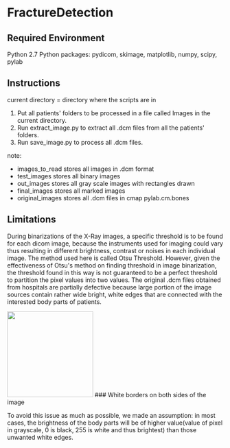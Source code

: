 # FractureDetection
## Required Environment
Python 2.7
Python packages:
  pydicom, skimage, matplotlib, numpy, scipy, pylab

## Instructions
current directory = directory where the scripts are in

1. Put all patients' folders to be processed in a file called Images in the current directory.
2. Run extract_image.py to extract all .dcm files from all the patients' folders.
3. Run save_image.py to process all .dcm files.

note:
  - images_to_read stores all images in .dcm format
  - test_images stores all binary images
  - out_images stores all gray scale images with rectangles drawn
  - final_images stores all marked images
  - original_images stores all .dcm files in cmap pylab.cm.bones

## Limitations

During binarizations of the X-Ray images, a specific threshold is to be found for each dicom image, because the instruments used for imaging could vary thus resulting in different brightness, contrast or noises in each individual image. The method used here is called Otsu Threshold. However, given the effectiveness of Otsu's method on finding threshold in image binarization, the threshold found in this way is not guaranteed to be a perfect threshold to partition the pixel values into two values. The original .dcm files obtained from hospitals are partially defective because large portion of the image sources contain rather wide bright, white edges that are connected with the interested body parts of patients.

<img src="./white_border.png" width="200">
### White borders on both sides of the image

To avoid this issue as much as possible, we made an assumption: in most cases, the brightness of the body parts will be of higher value(value of pixel in grayscale, 0 is black, 255 is white and thus brightest) than those unwanted white edges.
